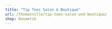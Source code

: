 ```yaml
---
title: "Tip Toes Salon & Boutique"
url: /thomasville/tip-toes-salon-und-boutique/
shop: Kosmetik
---
```

